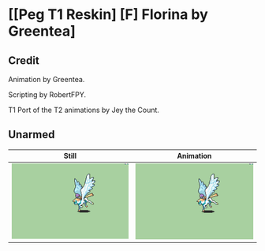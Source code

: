 # [\[Peg T1 Reskin\] \[F\] Florina by Greentea]

## Credit

Animation by Greentea.

Scripting by RobertFPY.

T1 Port of the T2 animations by Jey the Count.

## Unarmed

| Still | Animation |
| :---: | :-------: |
| ![Unarmed still](./Unarmed_000.png) | ![Unarmed animation](./Unarmed.gif) |
